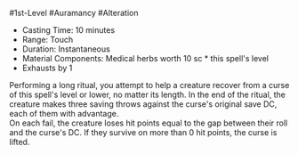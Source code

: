 #1st-Level #Auramancy #Alteration
 
- Casting Time: 10 minutes
- Range: Touch
- Duration: Instantaneous
- Material Components: Medical herbs worth 10 sc * this spell's level
- Exhausts by 1  

Performing a long ritual, you attempt to help a creature recover from a curse of this spell's level or lower, no matter its length. In the end of the ritual, the creature makes three saving throws against the curse's original save DC, each of them with advantage.  
On each fail, the creature loses hit points equal to the gap between their roll and the curse's DC. If they survive on more than 0 hit points, the curse is lifted.